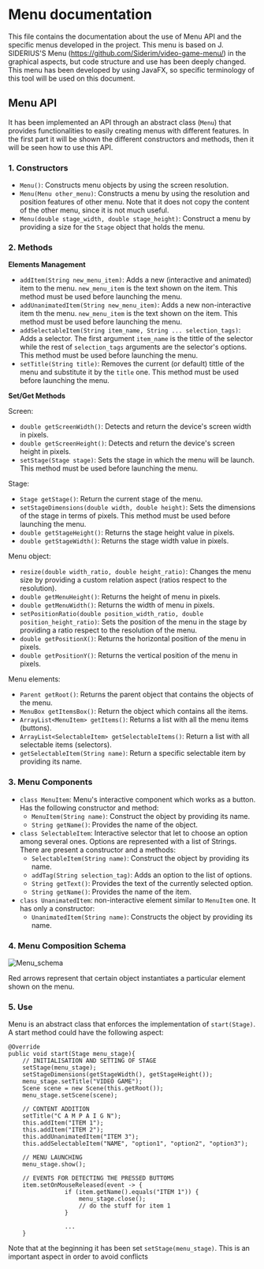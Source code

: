 # Menu documentation

This file contains the documentation about the use of Menu API and the specific menus developed in the project. This menu is based on J. SIDERIUS'S Menu (https://github.com/Siderim/video-game-menu/) in the graphical aspects, but code structure and use has been deeply changed. This menu has been developed by using JavaFX, so specific terminology of this tool will be used on this document.



## Menu API

It has been implemented an API through an abstract class (`Menu`) that provides functionalities to easily creating menus with different features. In the first part it will be shown the different constructors and methods, then it will be seen how to use this API.

### 1. Constructors

+ `Menu()`: Constructs menu objects by using the screen resolution.
+ `Menu(Menu other_menu)`: Constructs a menu by using the resolution and position features of other menu. Note that it does not copy the content of the other menu, since it is not much useful.
+ `Menu(double stage_width, double stage_height)`: Construct a menu by providing a size for the `Stage` object that holds the menu.

### 2. Methods

**Elements Management**

* `addItem(String new_menu_item)`: Adds a new (interactive and animated) item to the menu. `new_menu_item` is the text shown on the item. This method must be used before launching the menu.
* `addUnanimatedItem(String new_menu_item)`: Adds a new non-interactive item th the menu. `new_menu_item` is the text shown on the item. This method must be used before launching the menu.
* `addSelectableItem(String item_name, String ... selection_tags)`: Adds a selector. The first argument `item_name` is the tittle of the selector while the rest of `selection_tags` arguments are the selector's options. This method must be used before launching the menu.
* `setTitle(String title)`: Removes the current (or default) tittle of the menu and substitute it by the `title` one. This method must be used before launching the menu.

**Set/Get Methods**

Screen:

* `double getScreenWidth()`: Detects and return the device's screen width in pixels.
* `double getScreenHeight()`: Detects and return the device's screen height in pixels.
* `setStage(Stage stage)`: Sets the stage in which the menu will be launch. This method must be used before launching the menu.

Stage:

* `Stage getStage()`: Return the current stage of the menu.
* `setStageDimensions(double width, double height)`: Sets the dimensions of the stage in terms of pixels. This method must be used before launching the menu.
* `double getStageHeight()`: Returns the stage height value in pixels.
* `double getStageWidth()`: Returns the stage width value in pixels.

Menu object:

* `resize(double width_ratio, double height_ratio)`: Changes the menu size by providing a custom relation aspect (ratios respect to the resolution).
* `double getMenuHeight()`: Returns the height of menu in pixels.
* `double getMenuWidth()`: Returns the width of menu in pixels.
* `setPositionRatio(double position_width_ratio, double position_height_ratio)`: Sets the position of the menu in the stage by providing a ratio respect to the resolution of the menu.
* `double getPositionX()`: Returns the horizontal position of the menu in pixels.
* `double getPositionY()`: Returns the vertical position of the menu in pixels.

Menu elements:

* `Parent getRoot()`: Returns the parent object that contains the objects of the menu.
* `MenuBox getItemsBox()`: Return the object which contains all the items.
* `ArrayList<MenuItem> getItems()`: Returns a list with all the menu items (buttons).
* `ArrayList<SelectableItem> getSelectableItems()`: Return a list with all selectable items (selectors).
* `getSelectableItem(String name)`: Return a specific selectable item by providing its name.

### 3. Menu Components

* `class MenuItem`:  Menu's interactive component which works as a button. Has the following constructor and method:
  * `MenuItem(String name)`: Construct the object by providing its name.
  * `String getName()`: Provides the name of the object.
* `class SelectableItem`: Interactive selector that let to choose an option among several ones. Options are represented with a list of Strings. There are present a constructor and a methods:
  * `SelectableItem(String name)`: Construct the object by providing its name.
  * `addTag(String selection_tag)`: Adds an option to the list of options.
  * `String getText()`: Provides the text of the currently selected option.
  * `String getName()`: Provides the name of the item.
* `class UnanimatedItem`: non-interactive element similar to `MenuItem` one. It has only a constructor:
  * `UnanimatedItem(String name)`: Constructs the object by providing its name.

### 4. Menu Composition Schema

![Menu_schema](/home/jose/Escritorio/Magistrale/Software_Development_Methods/Proyecto/testing_projects/repo/Shooter/docs/Menu_schema.png)

Red arrows represent that certain object instantiates a particular element shown on the menu.

### 5. Use

Menu is an abstract class that enforces the implementation of `start(Stage)`. A start method could have the following aspect:

```
@Override
public void start(Stage menu_stage){
	// INITIALISATION AND SETTING OF STAGE
    setStage(menu_stage);
    setStageDimensions(getStageWidth(), getStageHeight());
    menu_stage.setTitle("VIDEO GAME");
    Scene scene = new Scene(this.getRoot());
    menu_stage.setScene(scene);
	
	// CONTENT ADDITION
	setTitle("C A M P A I G N");
    this.addItem("ITEM 1");
    this.addItem("ITEM 2");
    this.addUnanimatedItem("ITEM 3");
    this.addSelectableItem("NAME", "option1", "option2", "option3");
    
    // MENU LAUNCHING
    menu_stage.show();

    // EVENTS FOR DETECTING THE PRESSED BUTTOMS
    item.setOnMouseReleased(event -> {
                if (item.getName().equals("ITEM 1")) {
                    menu_stage.close();
                    // do the stuff for item 1
                }
                
                ...
	}
```

 Note that at the beginning it has been set `setStage(menu_stage)`. This is an important aspect in order to avoid conflicts 